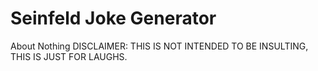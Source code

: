 # Seinfeld Joke Generator
 About Nothing
DISCLAIMER: THIS IS NOT INTENDED TO BE INSULTING, THIS IS JUST FOR LAUGHS.
